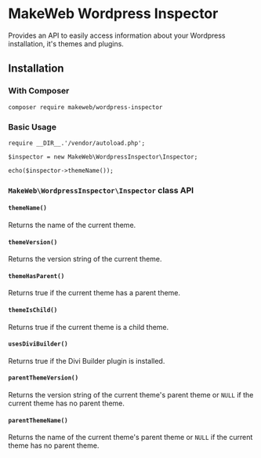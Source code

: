# MakeWeb Wordpress Inspector

Provides an API to easily access information about your Wordpress installation, it's themes and plugins.

## Installation

### With Composer

    composer require makeweb/wordpress-inspector
    
### Basic Usage

    require __DIR__.'/vendor/autoload.php';

    $inspector = new MakeWeb\WordpressInspector\Inspector;

    echo($inspector->themeName());

### ```MakeWeb\WordpressInspector\Inspector``` class API

#### ```themeName()```

Returns the name of the current theme.

#### ```themeVersion()```

Returns the version string of the current theme.

#### ```themeHasParent()```

Returns true if the current theme has a parent theme.

#### ```themeIsChild()```

Returns true if the current theme is a child theme.

#### ```usesDiviBuilder()```

Returns true if the Divi Builder plugin is installed.

#### ```parentThemeVersion()```

Returns the version string of the current theme's parent theme or `NULL` if the current theme has no parent theme.

#### ```parentThemeName()```

Returns the name of the current theme's parent theme or `NULL` if the current theme has no parent theme.